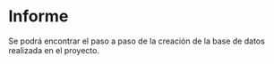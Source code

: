 # Informe

Se podrá encontrar el paso a paso de la creación de la base de datos realizada en el proyecto.
